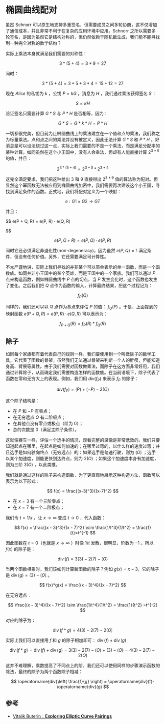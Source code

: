 # 椭圆曲线配对

虽然 Schnorr 可以原生地支持多重签名，但需要成员之间多轮协商，这不仅增加了通信成本，并且非常不利于在复杂的应用环境中应用。Schnorr 之所以需要多轮签名，是因为虽然它是结构对称的，但仍然依赖于随机数生成，我们能不能寻找到一种完全对称的数学结构？

实际上乘法本身就满足我们需要的对称性：

$$
3*(5+4) =3*9 = 27
$$

同时：

$$
3*(5+4)=3*5+3*4=15+12=27
$$

现在 $Alice$ 的私钥为 $k$ ，公钥 $P=kG$ ，消息为 $H$ ，我们通过乘法获得签名 $S$ ：

$$
S=kH
$$

验证签名只需要计算 $G*S$ 与 $P*H$ 是否相等，因为：

$$
G*S=G*k*H=P*H
$$

一切都很完美，但目前为止椭圆曲线上的乘法建立在一个值和点的乘法，我们称之为标量乘法。点和点之间的乘法并没有被定义，因此无法计算  $G*S$ 和 $P*H$ 。好消息是可以设法绕过这一点，实际上我们需要的不是一个乘法，而是满足分配率的某种计算。如同虽然在这个小王国中，没有人会乘法，但却有人能直接计算 $2^{3*9}$ 的值，并且：

$$
2^{3*(5+4)}=2^{3*5}*2^{3*4}
$$

这完全满足要求，我们把这种给出 $3$ 和 $9$ 直接得出 $2^{3*9}$ 值的算法称为配对。但显然这个幂函数无法被应用到椭圆曲线加密中，我们需要再次建设这个小王国，寻找到满足条件的函数。正式地，我们将配对定义为一个映射：

$$
e: G1 × G2 → GT
$$

并且：

$$
e(P + Q, R) = e(P, R) · e(Q, R)

$$

$$
e(P, Q + R) = e(P, Q) · e(P, R)
$$

同时它还必须满足非退化性(non-degeneracy)，因为虽然 $e(P,Q)=1$ 满足条件，但没有任何价值。另外，它还需要满足可计算性。

不太严谨地讲，实际上我们寻找的并非某个可以简单表示的单一函数，而是一个函数族。如同并非小王国中的某个英雄，而是王国中的一个家族。我们可以通过 $P$ 点来构造函数，例如椭圆曲线中 $P$ 点的切点，当 $P$ 发生变化时，这个函数也发生了变化。之后我们把 $Q$ 点作为函数的输入，计算最终结果，把这个过程记为：

$$
f_P(Q)
$$

同样的，我们还可以以 $Q$ 点作为基点来评估 $P$ 的值： $f_Q(P)$ 。于是，上面提到的映射函数 $e(P + Q, R) = e(P, R) · e(Q, R)$ 可以表示为：

$$
f_{P+Q}(R)=f_P(R)*f_Q(R)
$$

## 除子

如同每个家族都有着代表自己的规则一样，我们要使用到一个叫做除子的数学工具，它代表了函数的骨架。虽然我们无法通过骨架来判断一个人的胖瘦，但能知道身高、臂展等属性。由于我们需要对函数做乘法，而除子在这方面非常好用，我们通过计算除子，从而确定我们需要构造怎样的函数族。在当前语境下，除子代表了函数在零和无穷大上的表现。例如，我们用 $div(f_P)$ 来表示 $f_P$ 的除子：

$$
div(f_P)=(P)+(−P)−2(O)
$$

这个除子结构是：

- 在 $P$ 和 $-P$ 有零点；
- 在无穷远点 $O$ 有二阶极点；
- 在其他点没有零点或极点（阶为 0）；
- 总的次数是 0（满足主除子条件）。

这就像赛车一样，评估一个选手的情况，观看完整的录像是非常低效的。我们只要知道起点在哪里，在起点是如何加速的；在哪里过弯的，以什么样的速度过弯；并且选手是如何驶向终点（无穷远点）的：如果选手是匀速行驶，则为 $(O)$ ；选手以某个加速度，则能更快到达终点，则为 $2(O)$ ；如果这个加速度本身有加速度，则为三阶 $3(O)$ ，以此类推。

我们就是通过这样的除子来构造函数，为了更直观地展示这种构造方法，函数可以表示为以下形式：

$$
f(x) = \frac{(x-3)^3}{(x-7)^2}
$$

- 在 $x = 3$ 有一个三阶零点；
- 在 $x = 7$ 有一个二阶极点；

我们令 $t = 1/x$ ，让 $x \to \infty$ 变成 $t \to 0$ ，代入函数：

$$
f(x) = \frac{(x - 3)^3}{(x - 7)^2} \sim \frac{1/t^3}{1/t^2} = \frac{1}{t}=t^{-1}
$$

因此函数在 $t = 0$（也就是 $x \to \infty$ ）时像 $1/t$ 发散，很明显，阶数为 $-1$ 。所以 $f(x)$ 的除子是：

$$
\operatorname{div}(f) = 3(3)−2(7)−(O)
$$

当两个函数相乘时，我们该如何计算新函数的除子？例如 $g(x) = x - 3$，它的除子是 $\operatorname{div}(g) = (3) - (O)$ 。

$$
f(x)*g(x) = \frac{(x - 3)^4}{(x - 7)^2}
$$

在无穷远点：

$$
\frac{(x - 3)^4}{(x - 7)^2} \sim \frac{1/t^4}{1/t^2} = \frac{1}{t^2} =t^{-2}
$$

对应的除子为：

$$
\operatorname{div}(f*g) = 4(3) - 2(7) -2(O)
$$

实际上我们可以直接用 $f$ 和 $g$ 的除子相加即可： $\operatorname{div}(f) + \operatorname{div}(g)$ 

$$
\operatorname{div}(f*g)=\operatorname{div}(f) + \operatorname{div}(g)=3(3)−2(7)−(O) +(3) - (O) =4(3) - 2(7) -2(O)
$$

这并不难理解，乘数提高了不同点上的阶，我们还可以使用同样的步骤演示函数的除法，最终的除子为两个函数除子相减：

$$
\operatorname{div}\left( \frac{f}{g} \right) = \operatorname{div}(f)-\operatorname{div}(g)
$$

## 参考

- [Vitalik Buterin：**Exploring Elliptic Curve Pairings**](https://vitalik.eth.limo/general/2017/01/14/exploring_ecp.html)